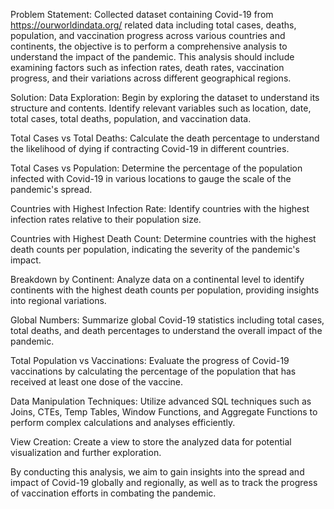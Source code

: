Problem Statement:
Collected dataset containing Covid-19 from https://ourworldindata.org/ related data including total cases, deaths, population, 
and vaccination progress across various countries and continents, 
the objective is to perform a comprehensive analysis to understand the impact of the pandemic.
This analysis should include examining factors such as infection rates, death rates, vaccination progress, 
and their variations across different geographical regions.

Solution:
Data Exploration: 
Begin by exploring the dataset to understand its structure and contents. Identify relevant variables such as location, date, total cases, total deaths, 
population, and vaccination data.

Total Cases vs Total Deaths: 
Calculate the death percentage to understand the likelihood of dying if contracting Covid-19 in different countries.

Total Cases vs Population: 
Determine the percentage of the population infected with Covid-19 in various locations to gauge the scale of the pandemic's spread.

Countries with Highest Infection Rate: Identify countries with the highest infection rates relative to their population size.

Countries with Highest Death Count: Determine countries with the highest death counts per population, indicating the severity of the pandemic's impact.

Breakdown by Continent: 
Analyze data on a continental level to identify continents with the highest death counts per population, providing insights into regional variations.

Global Numbers: 
Summarize global Covid-19 statistics including total cases, total deaths, and death percentages to understand the overall impact of the pandemic.

Total Population vs Vaccinations: 
Evaluate the progress of Covid-19 vaccinations by calculating the percentage of the population that has received at least one dose of the vaccine.

Data Manipulation Techniques: Utilize advanced SQL techniques such as Joins, CTEs, Temp Tables, Window Functions, and Aggregate Functions 
to perform complex calculations and analyses efficiently.

View Creation: Create a view to store the analyzed data for potential visualization and further exploration.

By conducting this analysis, we aim to gain insights into the spread and impact of Covid-19 globally and regionally, 
as well as to track the progress of vaccination efforts in combating the pandemic.
